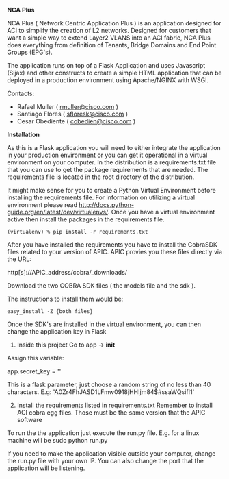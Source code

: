 **NCA Plus**

NCA Plus ( Network Centric Application Plus ) is an application designed for ACI to simplify the creation of L2 networks. Designed for 
customers that want a simple way to extend Layer2 VLANS into an ACI fabric, NCA Plus does everything from definition of Tenants, Bridge Domains
and End Point Groups (EPG's). 

The application runs on top of a Flask Application and uses Javascript (Sijax) and other constructs to create a simple HTML 
application that can be deployed in a production environment using Apache/NGINX with WSGI. 


Contacts:

* Rafael Muller ( rmuller@cisco.com )
* Santiago Flores ( sfloresk@cisco.com )
* Cesar Obediente ( cobedien@cisco.com )


**Installation**

As this is a Flask application you will need to either integrate the application in your production environment or you can 
get it operational in a virtual environment on your computer. In the distribution is a requirements.txt file that you can 
use to get the package requirements that are needed. The requirements file is located in the root directory of the distribution.

It might make sense for you to create a Python Virtual Environment before installing the requirements file. For information on utilizing
a virtual environment please read http://docs.python-guide.org/en/latest/dev/virtualenvs/. Once you have a virtual environment active then
install the packages in the requirements file.

`(virtualenv) % pip install -r requirements.txt
`

After you have installed the requirements you have to install the CobraSDK files related to your version of APIC. APIC provies you these
files directly via the URL:

http[s]://APIC_address/cobra/_downloads/

Download the two COBRA SDK files ( the models file and the sdk ). 

The instructions to install them would be:

`easy_install -Z {both files}
`

Once the SDK's are installed in the virtual environment, you can then change the application key in Flask

1) Inside this project
Go to app -> __init__

Assign this variable:

app.secret_key = ''

This is a flask parameter, just choose a random string of no less than 40 characters.
E.g:
'A0Zr4FhJASD1LFmw0918jHH!jm84$#ssaWQsif!1'

2) Install the requirements listed in requirements.txt
Remember to install ACI cobra egg files. Those must be the same version that the APIC software

To run the the application just execute the run.py file.
E.g. for a linux machine will be sudo python run.py

If you need to make the application visible outside your computer, change the run.py file with your own
 IP. You can also change the port that the application will be listening.
